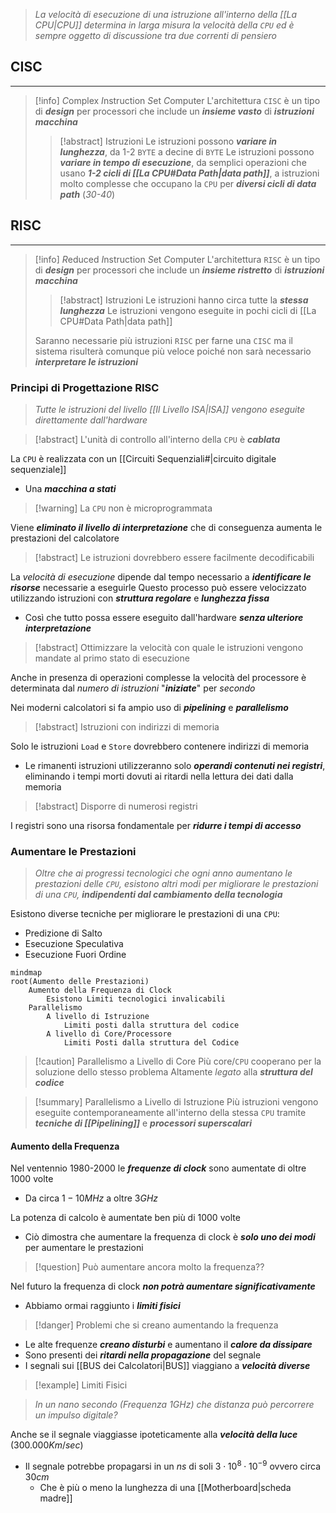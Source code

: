 >*La velocità di esecuzione di una istruzione all'interno della [[La CPU|CPU]] determina in larga misura la velocità della `CPU` ed è sempre oggetto di discussione tra due correnti di pensiero*

## CISC
---
>[!info] *C*omplex *I*nstruction *S*et *C*omputer
>L'architettura `CISC` è un tipo di ***design*** per processori che include un ***insieme vasto*** di ***istruzioni macchina***
>>[!abstract] Istruzioni
>>Le istruzioni possono ***variare in lunghezza***, da 1-2 `BYTE` a decine di `BYTE`
>>Le istruzioni possono ***variare in tempo di esecuzione***, da semplici operazioni che usano ***1-2 cicli di [[La CPU#Data Path|data path]]***, a istruzioni molto complesse che occupano la `CPU` per ***diversi cicli di data path*** (*30-40*)
## RISC
---
>[!info] *R*educed *I*nstruction *S*et *C*omputer
>L'architettura `RISC` è un tipo di ***design*** per processori che include un ***insieme ristretto*** di ***istruzioni macchina***
>>[!abstract] Istruzioni
>>Le istruzioni hanno circa tutte la ***stessa lunghezza***
>>Le istruzioni vengono eseguite in pochi cicli di [[La CPU#Data Path|data path]]
>
>Saranno necessarie più istruzioni `RISC` per farne una `CISC` ma il sistema risulterà comunque più veloce poiché non sarà necessario ***interpretare le istruzioni***

### Principi di Progettazione RISC
>*Tutte le istruzioni del livello [[Il Livello ISA|ISA]] vengono eseguite direttamente dall'hardware*

>[!abstract] L'unità di controllo all'interno della `CPU` è ***cablata*** 

La `CPU` è realizzata con un [[Circuiti Sequenziali#|circuito digitale sequenziale]]
- Una ***macchina a stati***

>[!warning] La `CPU` non è microprogrammata

Viene ***eliminato il livello di interpretazione*** che di conseguenza aumenta le prestazioni del calcolatore

>[!abstract] Le istruzioni dovrebbero essere facilmente decodificabili

La *velocità di esecuzione* dipende dal tempo necessario a ***identificare le risorse*** necessarie a eseguirle
Questo processo può essere velocizzato utilizzando istruzioni con ***struttura regolare*** e ***lunghezza fissa***
- Così che tutto possa essere eseguito dall'hardware ***senza ulteriore interpretazione***

>[!abstract] Ottimizzare la velocità con quale le istruzioni vengono mandate al primo stato di esecuzione

Anche in presenza di operazioni complesse la velocità del processore è determinata dal *numero di istruzioni* "***iniziate***" per *secondo*

Nei moderni calcolatori si fa ampio uso di ***pipelining*** e ***parallelismo***

>[!abstract] Istruzioni con indirizzi di memoria

Solo le istruzioni `Load` e `Store` dovrebbero contenere indirizzi di memoria
- Le rimanenti istruzioni utilizzeranno solo ***operandi contenuti nei registri***, eliminando i tempi morti dovuti ai ritardi nella lettura dei dati dalla memoria

>[!abstract] Disporre di numerosi registri

I registri sono una risorsa fondamentale per ***ridurre i tempi di accesso***

### Aumentare le Prestazioni
>*Oltre che ai progressi tecnologici che ogni anno aumentano le prestazioni delle `CPU`, esistono altri modi per migliorare le prestazioni di una `CPU`,* ***indipendenti dal cambiamento della tecnologia***

Esistono diverse tecniche per migliorare le prestazioni di una `CPU`:
- Predizione di Salto
- Esecuzione Speculativa
- Esecuzione Fuori Ordine

```mermaid
mindmap
root(Aumento delle Prestazioni)
	Aumento della Frequenza di Clock
		Esistono Limiti tecnologici invalicabili
	Parallelismo
		A livello di Istruzione
			Limiti posti dalla struttura del codice
		A livello di Core/Processore
			Limiti Posti dalla struttura del Codice
```
>[!caution] Parallelismo a Livello di Core
> Più core/`CPU` cooperano per la soluzione dello stesso problema
> Altamente *legato* alla ***struttura del codice***

>[!summary] Parallelismo a Livello di Istruzione
>Più istruzioni vengono eseguite contemporaneamente all'interno della stessa `CPU` tramite ***tecniche di [[Pipelining]]*** e ***processori superscalari***

#### Aumento della Frequenza
Nel ventennio 1980-2000 le ***frequenze di clock*** sono aumentate di oltre $1000$ volte
- Da circa $1-10MHz$ a oltre $3GHz$

La potenza di calcolo è aumentate ben più di $1000$ volte
- Ciò dimostra che aumentare la frequenza di clock è ***solo uno dei modi*** per aumentare le prestazioni

>[!question] Può aumentare ancora molto la frequenza??

Nel futuro la frequenza di clock ***non potrà aumentare significativamente***
- Abbiamo ormai raggiunto i ***limiti fisici***

>[!danger] Problemi che si creano aumentando la frequenza

- Le alte frequenze ***creano disturbi*** e aumentano il ***calore da dissipare***
- Sono presenti dei ***ritardi nella propagazione*** del segnale
- I segnali sui [[BUS dei Calcolatori|BUS]] viaggiano a ***velocità diverse***

>[!example] Limiti Fisici

>*In un nano secondo (Frequenza $1 GHz$) che distanza può percorrere un impulso digitale?*

Anche se il segnale viaggiasse ipoteticamente alla ***velocità della luce*** ($300.000Km/sec$)
- Il segnale potrebbe propagarsi in un $ns$ di soli $3\cdot 10^8\cdot10^{-9}$ ovvero circa $30cm$
	- Che è più o meno la lunghezza di una [[Motherboard|scheda madre]]

